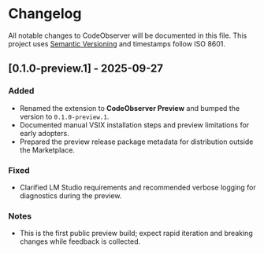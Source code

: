 # Changelog

All notable changes to CodeObserver will be documented in this file. This project uses [Semantic Versioning](https://semver.org/) and timestamps follow ISO 8601.

## [0.1.0-preview.1] - 2025-09-27
### Added
- Renamed the extension to **CodeObserver Preview** and bumped the version to `0.1.0-preview.1`.
- Documented manual VSIX installation steps and preview limitations for early adopters.
- Prepared the preview release package metadata for distribution outside the Marketplace.

### Fixed
- Clarified LM Studio requirements and recommended verbose logging for diagnostics during the preview.

### Notes
- This is the first public preview build; expect rapid iteration and breaking changes while feedback is collected.
